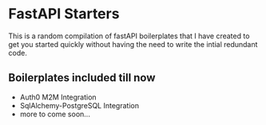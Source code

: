 # FastAPI Starters 

This is a random compilation of fastAPI boilerplates that I have created to get you started quickly without having the need to write the intial redundant code.

## Boilerplates included till now
- Auth0 M2M Integration
- SqlAlchemy-PostgreSQL Integration
- more to come soon...
